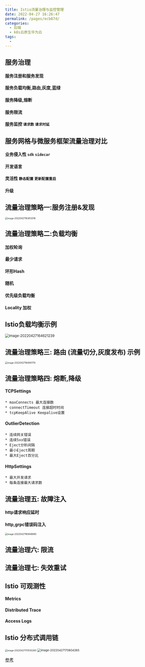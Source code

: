 ```yaml
---
title: Istio流量治理与监控管理
date: 2022-04-27 16:26:47
permalink: /pages/ecb87d/
categories:
  - 后端
  - k8s云原生华为云
tags:
  - 
---
```




## 服务治理
  #### 服务注册和服务发现
  #### 服务负载均衡,路由,灰度,蓝绿
  #### 服务降级,熔断
  #### 服务限流
  #### 服务监控  `请求数` `请求时延` 


## 服务网格与微服务框架流量治理对比
  #### 业务侵入性     `sdk`         `sidecar`
  #### 开发语言 
  #### 灵活性       `静态配置` `更新配置重启`
  #### 升级




## 流量治理策略一:服务注册&发现



<img src="./minilet/image-20220427163812016.png" alt="image-20220427163812016" style="zoom:50%;" />







## 流量治理策略二:负载均衡
  #### 加权轮询
  #### 最少请求
  #### 环形Hash
  #### 随机
  #### 优先级负载均衡
  #### Locality 加权






## Istio负载均衡示例



<img src="./minilet/image-20220427164621239.png" alt="image-20220427164621239" style="zoom:80%;" />


## 流量治理策略三: 路由 (流量切分,灰度发布) 示例



<img src="./minilet/image-20220427164941710.png" alt="image-20220427164941710" style="zoom:50%;" />


## 流量治理策略四: 熔断,降级
  #### TCPSettings
    * maxConnects 最大连接数
    * connectTimeout 连接超时时间
    * tcpKeepAlive Keepalive设置
  #### OutlierDetection
    * 连续网关错误
    * 连续5xx错误
    * Eject分析间隔
    * 最小Eject周期
    * 最大Eject百分比
  #### HttpSettings
    * 最大并发请求
    * 每条连接最大请求数


## 流量治理五: 故障注入
  #### http请求响应延时
  #### http,grpc错误码注入

<img src="./minilet/image-20220427165946885.png" alt="image-20220427165946885" style="zoom:50%;" />  


## 流量治理六: 限流


## 流量治理七: 失效重试





## Istio 可观测性
  #### Metrics
  #### Distributed Trace
  #### Access Logs

## Istio 分布式调用链



<img src="./minilet/image-20220427170530260.png" alt="image-20220427170530260" style="zoom:50%;" />



<img src="./minilet/image-20220427170804265.png" alt="image-20220427170804265" style="zoom:67%;" />









[参考](https://education.huaweicloud.com/courses/course-v1:HuaweiX+CBUCNXI040+Self-paced/courseware/2aac44a57121402a8ce27ab444ab8a0c/8e93556bdf724f2db81f8bab71ded967/)


